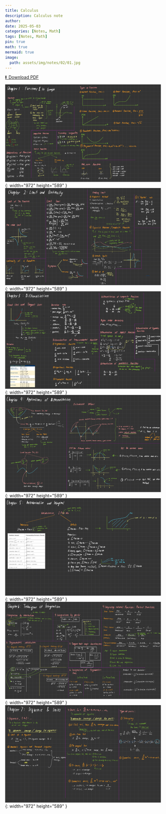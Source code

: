 ```yaml
---
title: Calculus
description: Calculus note
author: 
date: 2025-05-03 
categories: [Notes, Math]
tags: [Notes, Math]
pin: true
math: true
mermaid: true
image:
  path: assets/img/notes/02/01.jpg
---
```


[⏬ Download PDF](https://wahbakamaluddin.github.io/assets/pdf/notes/02/Calculus-SN.pdf)

![Desktop View](assets/img/notes/02/01.jpg){: width="972" height="589" }
![Desktop View](assets/img/notes/02/02.jpg){: width="972" height="589" }
![Desktop View](assets/img/notes/02/03.jpg){: width="972" height="589" }
![Desktop View](assets/img/notes/02/04.jpg){: width="972" height="589" }
![Desktop View](assets/img/notes/02/05.jpg){: width="972" height="589" }
![Desktop View](assets/img/notes/02/06.jpg){: width="972" height="589" }
![Desktop View](assets/img/notes/02/07.jpg){: width="972" height="589" }
